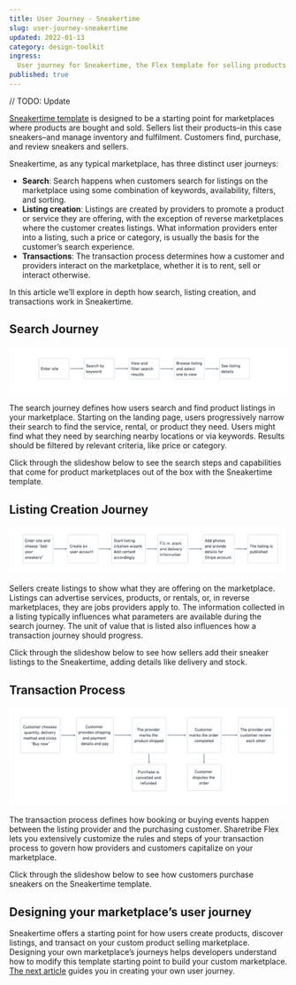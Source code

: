 ```yaml
---
title: User Journey - Sneakertime
slug: user-journey-sneakertime
updated: 2022-01-13
category: design-toolkit
ingress:
  User journey for Sneakertime, the Flex template for selling products
published: true
---
```


// TODO: Update

[Sneakertime template](https://www.youtube.com/watch?v=XUpxn_K4Mm8) is
designed to be a starting point for marketplaces where products are
bought and sold. Sellers list their products–in this case sneakers–and
manage inventory and fulfilment. Customers find, purchase, and review
sneakers and sellers.

Sneakertime, as any typical marketplace, has three distinct user
journeys:

- **Search**: Search happens when customers search for listings on the
  marketplace using some combination of keywords, availability, filters,
  and sorting.
- **Listing creation**: Listings are created by providers to promote a
  product or service they are offering, with the exception of reverse
  marketplaces where the customer creates listings. What information
  providers enter into a listing, such a price or category, is usually
  the basis for the customer’s search experience.
- **Transactions**: The transaction process determines how a customer
  and providers interact on the marketplace, whether it is to rent, sell
  or interact otherwise.

In this article we’ll explore in depth how search, listing creation, and
transactions work in Sneakertime.

## Search Journey

![Sneakertime Search Journey](sneakertime_search_journey.png)

The search journey defines how users search and find product listings in
your marketplace. Starting on the landing page, users progressively
narrow their search to find the service, rental, or product they need.
Users might find what they need by searching nearby locations or via
keywords. Results should be filtered by relevant criteria, like price or
category.

Click through the slideshow below to see the search steps and
capabilities that come for product marketplaces out of the box with the
Sneakertime template.

<sneakersearchcarousel title="Search journey">

</sneakersearchcarousel>

## Listing Creation Journey

![Sneakertime Listing Creation Journey](sneakertime_listing_creation_journey.png)

Sellers create listings to show what they are offering on the
marketplace. Listings can advertise services, products, or rentals, or,
in reverse marketplaces, they are jobs providers apply to. The
information collected in a listing typically influences what parameters
are available during the search journey. The unit of value that is
listed also influences how a transaction journey should progress.

Click through the slideshow below to see how sellers add their sneaker
listings to the Sneakertime, adding details like delivery and stock.

<sneakercreationcarousel title="Listing Creation journey">

</sneakercreationcarousel>

## Transaction Process

![Sneakertime Transaction Process](sneakertime_transaction_journey.png)

The transaction process defines how booking or buying events happen
between the listing provider and the purchasing customer. Sharetribe
Flex lets you extensively customize the rules and steps of your
transaction process to govern how providers and customers capitalize on
your marketplace.

Click through the slideshow below to see how customers purchase sneakers
on the Sneakertime template.

<sneakertransactioncarousel title="Transaction Process">

</sneakertransactioncarousel>

## Designing your marketplace’s user journey

Sneakertime offers a starting point for how users create products,
discover listings, and transact on your custom product selling
marketplace. Designing your own marketplace’s journeys helps developers
understand how to modify this template starting point to build your
custom marketplace.
[The next article](/design-toolkit/your-user-journey-a-guide/) guides
you in creating your own user journey.
